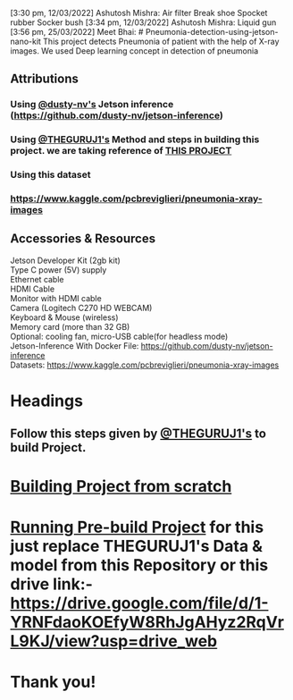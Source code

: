 [3:30 pm, 12/03/2022] Ashutosh Mishra: Air filter
Break shoe
Spocket  rubber
Socker bush
[3:34 pm, 12/03/2022] Ashutosh Mishra: Liquid gun
[3:56 pm, 25/03/2022] Meet Bhai: # Pneumonia-detection-using-jetson-nano-kit
This project detects Pneumonia of patient with the help of X-ray images. We used Deep learning concept in detection of pneumonia
## Attributions
### Using [@dusty-nv's](https://github.com/dusty-nv/) Jetson inference (https://github.com/dusty-nv/jetson-inference)
### Using [@THEGURUJ1's](https://github.com/THEGURUJ1) Method and steps in building this project. we are taking reference of [THIS PROJECT](https://github.com/THEGURUJ1/AI-for-Healthcare-Project-using-NVIDIA-Jetson-Nano-2GB-Developer-kit)
### Using this dataset
### https://www.kaggle.com/pcbreviglieri/pneumonia-xray-images

## Accessories & Resources

Jetson Developer Kit (2gb kit) <br />
Type C power (5V) supply <br />
Ethernet cable <br />
HDMI Cable <br />
Monitor with HDMI cable <br />
Camera (Logitech C270 HD WEBCAM) <br />
Keyboard & Mouse (wireless) <br />
Memory card (more than 32 GB) <br />
Optional: cooling fan, micro-USB cable(for headless mode) <br />
Jetson-Inference With Docker File: https://github.com/dusty-nv/jetson-inference <br />
Datasets: https://www.kaggle.com/pcbreviglieri/pneumonia-xray-images <br />

# Headings
## Follow this steps given by [@THEGURUJ1's](https://github.com/THEGURUJ1) to build Project. 
# [Building Project from scratch](https://github.com/THEGURUJ1/AI-for-Healthcare-Project-using-NVIDIA-Jetson-Nano-2GB-Developer-kit/blob/main/Building%20Project%20from%20scratch.md)
# [Running Pre-build Project](https://github.com/THEGURUJ1/AI-for-Healthcare-Project-using-NVIDIA-Jetson-Nano-2GB-Developer-kit/blob/main/Running%20Pre-Build%20Project.md) for this just replace THEGURUJ1's Data & model from this Repository or this drive link:-  https://drive.google.com/file/d/1-YRNFdaoKOEfyW8RhJgAHyz2RqVrL9KJ/view?usp=drive_web

# Thank you!

